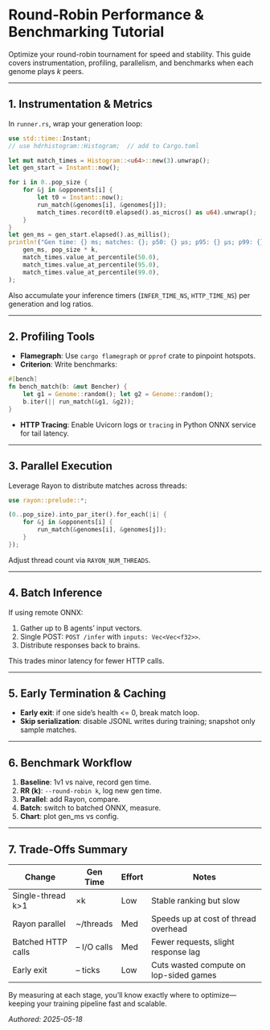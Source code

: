 # Round-Robin Performance & Benchmarking Tutorial

Optimize your round-robin tournament for speed and stability. This guide covers instrumentation, profiling, parallelism, and benchmarks when each genome plays _k_ peers.

---

## 1. Instrumentation & Metrics

In `runner.rs`, wrap your generation loop:

```rust
use std::time::Instant;
// use hdrhistogram::Histogram;  // add to Cargo.toml

let mut match_times = Histogram::<u64>::new(3).unwrap();
let gen_start = Instant::now();

for i in 0..pop_size {
    for &j in &opponents[i] {
        let t0 = Instant::now();
        run_match(&genomes[i], &genomes[j]);
        match_times.record(t0.elapsed().as_micros() as u64).unwrap();
    }
}
let gen_ms = gen_start.elapsed().as_millis();
println!("Gen time: {} ms; matches: {}; p50: {} µs; p95: {} µs; p99: {} µs", 
    gen_ms, pop_size * k,
    match_times.value_at_percentile(50.0),
    match_times.value_at_percentile(95.0),
    match_times.value_at_percentile(99.0),
);
```

Also accumulate your inference timers (`INFER_TIME_NS`, `HTTP_TIME_NS`) per generation and log ratios.

---

## 2. Profiling Tools

- **Flamegraph**: Use `cargo flamegraph` or `pprof` crate to pinpoint hotspots.  
- **Criterion**: Write benchmarks:

```rust
#[bench]
fn bench_match(b: &mut Bencher) {
    let g1 = Genome::random(); let g2 = Genome::random();
    b.iter(|| run_match(&g1, &g2));
}
```

- **HTTP Tracing**: Enable Uvicorn logs or `tracing` in Python ONNX service for tail latency.

---

## 3. Parallel Execution

Leverage Rayon to distribute matches across threads:

```rust
use rayon::prelude::*;

(0..pop_size).into_par_iter().for_each(|i| {
    for &j in &opponents[i] {
        run_match(&genomes[i], &genomes[j]);
    }
});
```

Adjust thread count via `RAYON_NUM_THREADS`.

---

## 4. Batch Inference

If using remote ONNX:

1. Gather up to B agents’ input vectors.  
2. Single POST: `POST /infer` with `inputs: Vec<Vec<f32>>`.  
3. Distribute responses back to brains.

This trades minor latency for fewer HTTP calls.

---

## 5. Early Termination & Caching

- **Early exit**: if one side’s health <= 0, break match loop.  
- **Skip serialization**: disable JSONL writes during training; snapshot only sample matches.

---

## 6. Benchmark Workflow

1. **Baseline**: 1v1 vs naive, record gen time.  
2. **RR (k)**: `--round-robin k`, log new gen time.  
3. **Parallel**: add Rayon, compare.  
4. **Batch**: switch to batched ONNX, measure.  
5. **Chart**: plot gen_ms vs config.

---

## 7. Trade-Offs Summary

| Change             | Gen Time   | Effort | Notes                                  |
|--------------------|------------|--------|----------------------------------------|
| Single-thread k>1  | ×k         | Low    | Stable ranking but slow                |
| Rayon parallel     | ~/threads  | Med    | Speeds up at cost of thread overhead   |
| Batched HTTP calls | – I/O calls| Med    | Fewer requests, slight response lag    |
| Early exit         | – ticks    | Low    | Cuts wasted compute on lop-sided games |

By measuring at each stage, you’ll know exactly where to optimize—keeping your training pipeline fast and scalable.  

*Authored: 2025-05-18*
